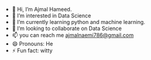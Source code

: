 - 👋 Hi, I’m Ajmal Hameed.
- 👀 I’m interested in Data Science
- 🌱 I’m currently learning python and machine learning.
- 💞️ I’m looking to collaborate on Data Science
- 📫 you can reach me ajmalnaemi786@gmail.com
- 😄 Pronouns: He
- ⚡ Fun fact: witty

<!---
Ajmal594/Ajmal594 is a ✨ special ✨ repository because its `README.md` (this file) appears on your GitHub profile.
You can click the Preview link to take a look at your changes.
--->
